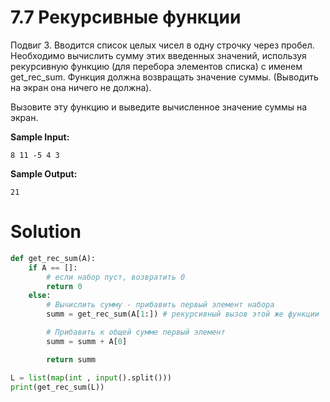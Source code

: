 # 7.7 Рекурсивные функции

Подвиг 3. Вводится список целых чисел в одну строчку через пробел. Необходимо вычислить сумму этих введенных значений,
используя рекурсивную функцию (для перебора элементов списка) с именем get_rec_sum. Функция должна возвращать значение
суммы. (Выводить на экран она ничего не должна).

Вызовите эту функцию и выведите вычисленное значение суммы на экран.

**Sample Input:**

```
8 11 -5 4 3
```

**Sample Output:**

```
21
```

# Solution

```python
def get_rec_sum(A):
    if A == []:
        # если набор пуст, возвратить 0
        return 0
    else:
        # Вычислить сумму - прибавить первый элемент набора
        summ = get_rec_sum(A[1:]) # рекурсивный вызов этой же функции

        # Прибавить к общей сумме первый элемент
        summ = summ + A[0]

        return summ

L = list(map(int , input().split()))
print(get_rec_sum(L))
```